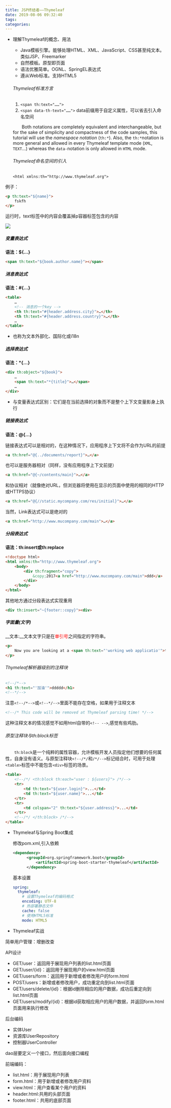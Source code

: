 ```yaml
---
title: JSP终结者——Thymeleaf
date: 2019-08-06 09:32:40
tags:
categories:
---
```


+ 理解Thymeleaf的概念、用法

  - Java模板引擎。能够处理HTML、XML、JavaScript、CSS甚至纯文本。类似JSP、Freemarker
  - 自然模板。原型即页面
  - 语法优雅简单。OGNL、SpringEL表达式
  - 遵从Web标准。支持HTML5

  ###### _Thymeleaf标准方言_

  1. `<span th:text="……">`    
  2. `<span data-th-text="……">`    data前缀用于自定义属性，可以省去引入命名空间

  &emsp;&emsp;Both notations are completely equivalent and interchangeable, but for the sake of simplicity and compactness of the code samples, this tutorial will use the *namespace notation* (`th:*`). Also, the `th:*`notation is more general and allowed in every Thymeleaf template mode (`XML`, `TEXT`…) whereas the `data-`notation is only allowed in `HTML` mode.

  ###### _Thymeleaf命名空间的引入_
  
  `<html xmlns:th="http://www.thymeleaf.org">`

例子：

```html
<p th:text="${name}">
    fskfh
</p>
```

运行时，text标签中的内容会覆盖掉p容器标签包含的内容

![](JSP终结者——Thymeleaf/标准方言.png)

##### _变量表达式_

__语法：${…}__

```html
<span th:text="${book.author.name}"></span>
```

##### _消息表达式_

__语法：#{…}__

```html
<table>
    …
    <!-- 消息的一个key -->
    <th th:text="#{header.address.city}">…</th>
    <th th:text="#{header.address.country}">…</th>
    …
</table>
```

+ 也称为文本外部化、国际化或i18n

##### _选择表达式_

__语法：*{…}__

```html
<div th:object="${book}">
    …
    <span th:text="*{title}">…</span>
    …
</div>
```

+ 与变量表达式区别：它们是在当前选择的对象而不是整个上下文变量影身上执行

##### _链接表达式_

__语法：@{…}__

链接表达式可以是相对的，在这种情况下，应用程序上下文将不会作为URL的前提

```html
<a th:href="@{../documents/report}">…</a>
```

也可以是服务器相对（同样，没有应用程序上下文前提）

```html
<a th:href="@{~/contents/main}">…</a>
```

和协议相对（就像绝对URL，但浏览器将使用在显示的页面中使用的相同的HTTP或HTTPS协议）

```html
<a th:href="@{//static.mycompany.com/res/initial}">…</a>
```

当然，Link表达式可以是绝对的

```html
<a th:href="http://www.mucompany.com/main">…</a>
```

##### _分段表达式_

__语法：th:insert或th:replace__

```html
<!doctype html>
<html xmlns:th="http://www.thymeleaf.org">
    <body>
        <div th:fragment="copy">
            &copy;2017<a href="http://www.mucompany.com/main">ddd</a>
        </div>
    </body>
</html>
```

其他地方通过分段表达式实现重用

```html
<div th:insert="~{footer::copy}"><div>
```

##### _字面量(文字)_

__文本:__文本文字只是在<span style="color:red">单引号</span>之间指定的字符串。

```html
<p>
    Now you are looking at a <span th:text="'working web applicatio'">template file</span>
</p>
```

###### _Thymeleaf解析器级别的注释块_

```html
<!--/*-->
<h1 th:text="'加油'">ddddd</h1>
<!--*/-->
```

注意`<!--/*-->`或`<!--*/-->`里面不能存在空格，如果用于注释文本

```html
<!--/* This code will be removed at Thymeleaf parsing time! */-->
```

这种注释文本的情况感觉不如用html自带的`<!-- -->`,感觉有些鸡肋。

###### _原型注释块与th:block标签_

&emsp;&emsp;`th:block`是一个纯粹的属性容器，允许模板开发人员指定他们想要的任何属性，自身没有语义。与原型注释块`<!--/*/`和`/*/-->`标记结合时，可用于处理`<table>`标签中不能包含`<div>`标签的场景。

```html
<table>
    <!--/*/ <th:block th:each="user : ${users}"> /*/-->
    <tr>
        <td th:text="${user.login}">...</td>
        <td th:text="${user.name}">...</td>
    </tr>
    <tr>
        <td colspan="2" th:text="${user.address}">...</td>
    </tr>
    <!--/*/ </th:block> /*/-->
</table>
```



+ Thymeleaf与Spring Boot集成

  修改pom.xml,引入依赖

  ```xml
  <dependency>
  		<groupId>org.springframework.boot</groupId>
  			<artifactId>spring-boot-starter-thymeleaf</artifactId>
  		</dependency>
  ```

  基本设置

  ```yaml
  spring:
    thymeleaf:
      # 设置Thymeleaf的编码格式
      encoding: UTF-8
      # 热部署静态文件
      cache: false
      # 使用HTML5标准
      mode: HTML5
  ```

+ Thymeleaf实战

简单用户管理：增删改查

API设计

+ GET/user：返回用于展现用户列表的list.html页面
+ GET/user/{id}：返回用于展现用户的view.html页面
+ GET/users/form：返回用于新增或者修改用户的form.html
+ POST/users：新增或者修改用户，成功重定向到list.html页面
+ GET/users/delete/{id}：根据id删除相应的用户数据，成功后重定向到list.html页面
+ GET/users/modify/{id}：根据id获取相应用户的用户数据，并返回form.html页面用来执行修改

后台编码

+ 实体User
+ 资源库UserRepository
+ 控制器UserController

dao层要定义一个接口，然后面向接口编程 

前端编码：

- list.html：用于展现用户列表
- form.html：用于新增或者修改用户资料
- view.html：用户查看某个用户的资料
- header.html:共用的头部页面
- footer.html：共用的底部页面